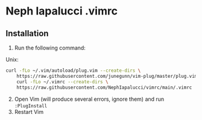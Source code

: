 # Neph Iapalucci .vimrc

## Installation

1. Run the following command:

Unix:
```bash
curl -fLo ~/.vim/autoload/plug.vim --create-dirs \
    https://raw.githubusercontent.com/junegunn/vim-plug/master/plug.vim && \
	curl -fLo ~/.vimrc --create-dirs \
    https://raw.githubusercontent.com/NephIapalucci/vimrc/main/.vimrc
```

2. Open Vim (will produce several errors, ignore them) and run `:PlugInstall`
3. Restart Vim
